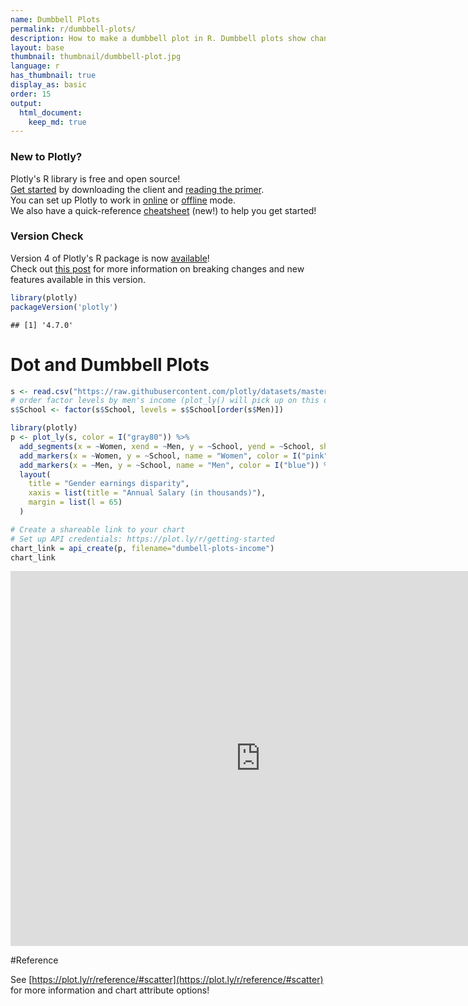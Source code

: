 ```yaml
---
name: Dumbbell Plots
permalink: r/dumbbell-plots/
description: How to make a dumbbell plot in R. Dumbbell plots show changes between two points in time or between two conditions.
layout: base
thumbnail: thumbnail/dumbbell-plot.jpg
language: r
has_thumbnail: true
display_as: basic
order: 15
output:
  html_document:
    keep_md: true
---
```



### New to Plotly?

Plotly's R library is free and open source!<br>
[Get started](https://plot.ly/r/getting-started/) by downloading the client and [reading the primer](https://plot.ly/r/getting-started/).<br>
You can set up Plotly to work in [online](https://plot.ly/r/getting-started/#hosting-graphs-in-your-online-plotly-account) or [offline](https://plot.ly/r/offline/) mode.<br>
We also have a quick-reference [cheatsheet](https://images.plot.ly/plotly-documentation/images/r_cheat_sheet.pdf) (new!) to help you get started!

### Version Check

Version 4 of Plotly's R package is now [available](https://plot.ly/r/getting-started/#installation)!<br>
Check out [this post](http://moderndata.plot.ly/upgrading-to-plotly-4-0-and-above/) for more information on breaking changes and new features available in this version.

```r
library(plotly)
packageVersion('plotly')
```

```
## [1] '4.7.0'
```

# Dot and Dumbbell Plots


```r
s <- read.csv("https://raw.githubusercontent.com/plotly/datasets/master/school_earnings.csv")
# order factor levels by men's income (plot_ly() will pick up on this ordering)
s$School <- factor(s$School, levels = s$School[order(s$Men)])

library(plotly)
p <- plot_ly(s, color = I("gray80")) %>%
  add_segments(x = ~Women, xend = ~Men, y = ~School, yend = ~School, showlegend = FALSE) %>%
  add_markers(x = ~Women, y = ~School, name = "Women", color = I("pink")) %>%
  add_markers(x = ~Men, y = ~School, name = "Men", color = I("blue")) %>%
  layout(
    title = "Gender earnings disparity",
    xaxis = list(title = "Annual Salary (in thousands)"),
    margin = list(l = 65)
  )

# Create a shareable link to your chart
# Set up API credentials: https://plot.ly/r/getting-started
chart_link = api_create(p, filename="dumbell-plots-income")
chart_link
```

<iframe src="https://plot.ly/~RPlotBot/3120.embed" width="800" height="600" id="igraph" scrolling="no" seamless="seamless" frameBorder="0"> </iframe>

#Reference

See [https://plot.ly/r/reference/#scatter](https://plot.ly/r/reference/#scatter) for more information and chart attribute options!
